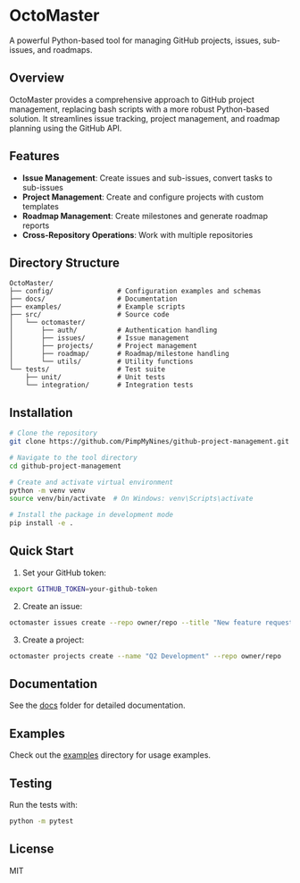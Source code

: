 # OctoMaster

A powerful Python-based tool for managing GitHub projects, issues, sub-issues, and roadmaps.

## Overview

OctoMaster provides a comprehensive approach to GitHub project management, replacing bash scripts with a more robust Python-based solution. It streamlines issue tracking, project management, and roadmap planning using the GitHub API.

## Features

- **Issue Management**: Create issues and sub-issues, convert tasks to sub-issues
- **Project Management**: Create and configure projects with custom templates
- **Roadmap Management**: Create milestones and generate roadmap reports
- **Cross-Repository Operations**: Work with multiple repositories

## Directory Structure

```
OctoMaster/
├── config/                # Configuration examples and schemas
├── docs/                  # Documentation
├── examples/              # Example scripts
├── src/                   # Source code
│   └── octomaster/
│       ├── auth/          # Authentication handling
│       ├── issues/        # Issue management
│       ├── projects/      # Project management
│       ├── roadmap/       # Roadmap/milestone handling
│       └── utils/         # Utility functions
└── tests/                 # Test suite
    ├── unit/              # Unit tests
    └── integration/       # Integration tests
```

## Installation

```bash
# Clone the repository
git clone https://github.com/PimpMyNines/github-project-management.git

# Navigate to the tool directory
cd github-project-management

# Create and activate virtual environment
python -m venv venv
source venv/bin/activate  # On Windows: venv\Scripts\activate

# Install the package in development mode
pip install -e .
```

## Quick Start

1. Set your GitHub token:

```bash
export GITHUB_TOKEN=your-github-token
```

2. Create an issue:

```bash
octomaster issues create --repo owner/repo --title "New feature request" --body "Implement this feature"
```

3. Create a project:

```bash
octomaster projects create --name "Q2 Development" --repo owner/repo
```

## Documentation

See the [docs](./docs) folder for detailed documentation.

## Examples

Check out the [examples](./examples) directory for usage examples.

## Testing

Run the tests with:

```bash
python -m pytest
```

## License

MIT
